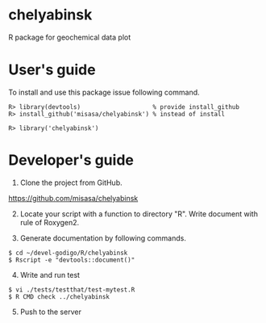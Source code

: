 # chelyabinsk
R package for geochemical data plot

# User's guide

To install and use this package issue following command.

    R> library(devtools)                    % provide install_github
    R> install_github('misasa/chelyabinsk') % instead of install
    
    R> library('chelyabinsk')

# Developer's guide

1. Clone the project from GitHub.

  https://github.com/misasa/chelyabinsk

2. Locate your script with a function to directory "R".  Write document with rule of Roxygen2.

3. Generate documentation by following commands.

```
$ cd ~/devel-godigo/R/chelyabinsk
$ Rscript -e "devtools::document()"
```

4. Write and run test

```
$ vi ./tests/testthat/test-mytest.R
$ R CMD check ../chelyabinsk
```

5. Push to the server
